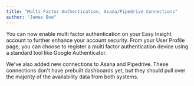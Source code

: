 ```yaml
---
title: "Multi Factor Authentication, Asana/Pipedrive Connections"
author: "James Boe"
---
```

<p>You can now enable multi factor authentication on your Easy Insight account to further enhance your account security.<!--more--> From your User Profile page, you can choose to register a multi factor authentication device using a standard tool like Google Authenticator.</p><p>We've also added new connections to Asana and Pipedrive. These connections don't have prebuilt dashboards yet, but they should pull over the majority of the availability data from both systems.</p>